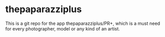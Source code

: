 # thepaparazziplus
This is a git repo for the app thepaparazziplus/PR+, which is a must need for every photographer, model or any kind of an artist.
